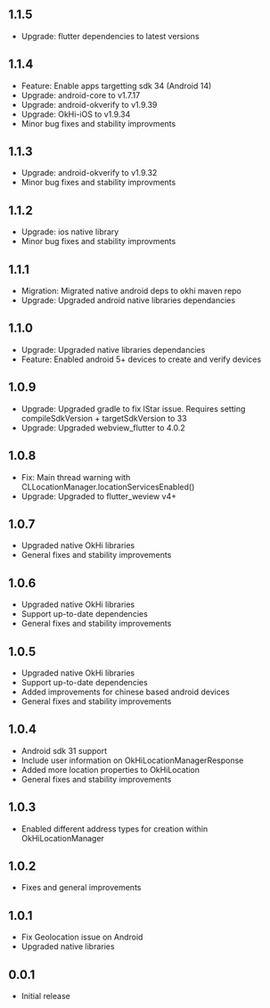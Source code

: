 ## 1.1.5

* Upgrade: flutter dependencies to latest versions

## 1.1.4

* Feature: Enable apps targetting sdk 34 (Android 14)
* Upgrade: android-core to v1.7.17
* Upgrade: android-okverify to v1.9.39
* Upgrade: OkHi-iOS to v1.9.34
* Minor bug fixes and stability improvments

## 1.1.3

* Upgrade: android-okverify to v1.9.32
* Minor bug fixes and stability improvments

## 1.1.2

* Upgrade: ios native library
* Minor bug fixes and stability improvments

## 1.1.1

* Migration: Migrated native android deps to okhi maven repo
* Upgrade: Upgraded android native libraries dependancies

## 1.1.0

* Upgrade: Upgraded native libraries dependancies
* Feature: Enabled android 5+ devices to create and verify devices

## 1.0.9

* Upgrade: Upgraded gradle to fix lStar issue. Requires setting compileSdkVersion + targetSdkVersion to 33
* Upgrade: Upgraded webview_flutter to 4.0.2

## 1.0.8

* Fix: Main thread warning with CLLocationManager.locationServicesEnabled()
* Upgrade: Upgraded to flutter_weview v4+

## 1.0.7

* Upgraded native OkHi libraries
* General fixes and stability improvements

## 1.0.6

* Upgraded native OkHi libraries
* Support up-to-date dependencies
* General fixes and stability improvements

## 1.0.5

* Upgraded native OkHi libraries
* Support up-to-date dependencies
* Added improvements for chinese based android devices
* General fixes and stability improvements

## 1.0.4

* Android sdk 31 support
* Include user information on OkHiLocationManagerResponse
* Added more location properties to OkHiLocation
* General fixes and stability improvements

## 1.0.3

* Enabled different address types for creation within OkHiLocationManager

## 1.0.2

* Fixes and general improvements

## 1.0.1

* Fix Geolocation issue on Android
* Upgraded native libraries

## 0.0.1

* Initial release
